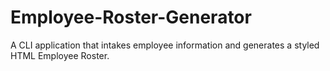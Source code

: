 # Employee-Roster-Generator
A CLI application that intakes employee information and generates a styled HTML Employee Roster.
